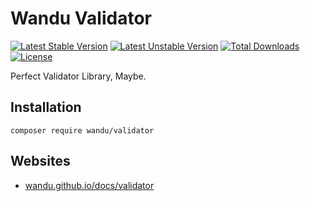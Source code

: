 Wandu Validator
===

[![Latest Stable Version](https://poser.pugx.org/wandu/validator/v/stable.svg)](https://packagist.org/packages/wandu/validator)
[![Latest Unstable Version](https://poser.pugx.org/wandu/validator/v/unstable.svg)](https://packagist.org/packages/wandu/validator)
[![Total Downloads](https://poser.pugx.org/wandu/validator/downloads.svg)](https://packagist.org/packages/wandu/validator)
[![License](https://poser.pugx.org/wandu/validator/license.svg)](https://packagist.org/packages/wandu/validator)

Perfect Validator Library, Maybe.

## Installation

`composer require wandu/validator`

## Websites

- [wandu.github.io/docs/validator](https://wandu.github.io/docs/validator)
